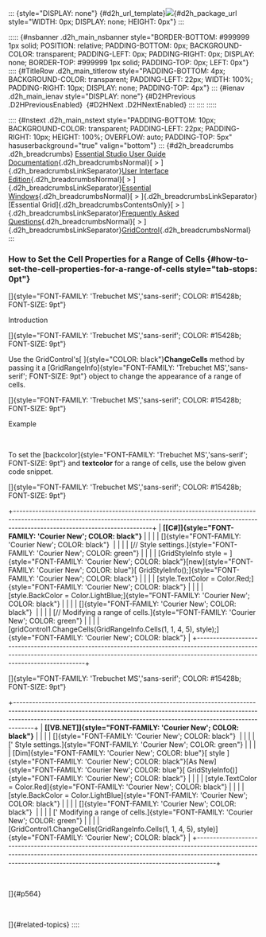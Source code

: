 ::: {style="DISPLAY: none"}
[](ms-xhelp:///?Id=d2h_url_template){#d2h_url_template}![](!package_url!){#d2h_package_url style="WIDTH: 0px; DISPLAY: none; HEIGHT: 0px"}
:::

::::: {#nsbanner .d2h_main_nsbanner style="BORDER-BOTTOM: #999999 1px solid; POSITION: relative; PADDING-BOTTOM: 0px; BACKGROUND-COLOR: transparent; PADDING-LEFT: 0px; PADDING-RIGHT: 0px; DISPLAY: none; BORDER-TOP: #999999 1px solid; PADDING-TOP: 0px; LEFT: 0px"}
:::: {#TitleRow .d2h_main_titlerow style="PADDING-BOTTOM: 4px; BACKGROUND-COLOR: transparent; PADDING-LEFT: 22px; WIDTH: 100%; PADDING-RIGHT: 10px; DISPLAY: none; PADDING-TOP: 4px"}
::: {#ienav .d2h_main_ienav style="DISPLAY: none"}
[](ms-xhelp:///?Id=83f9c73b-776d-4213-b715-821d88941e38){#D2HPrevious .D2HPreviousEnabled}  [](ms-xhelp:///?Id=25afba78-802d-41a1-bd60-f6d09fa2e6be){#D2HNext .D2HNextEnabled}
:::
::::
:::::

:::: {#nstext .d2h_main_nstext style="PADDING-BOTTOM: 10px; BACKGROUND-COLOR: transparent; PADDING-LEFT: 22px; PADDING-RIGHT: 10px; HEIGHT: 100%; OVERFLOW: auto; PADDING-TOP: 5px" hasuserbackground="true" valign="bottom"}
::: {#d2h_breadcrumbs .d2h_breadcrumbs}
[Essential Studio User Guide Documentation](ms-xhelp:///?Id=12457748-09e3-4d74-a240-8e049cedf030){.d2h_breadcrumbsNormal}[ \> ]{.d2h_breadcrumbsLinkSeparator}[User Interface Edition](ms-xhelp:///?Id=c29296b7-531c-413b-a0ec-488ca1f7f669){.d2h_breadcrumbsNormal}[ \> ]{.d2h_breadcrumbsLinkSeparator}[Essential Windows](ms-xhelp:///?Id=e60759d8-47a4-4570-9d7a-16a68d63f2ea){.d2h_breadcrumbsNormal}[ \> ]{.d2h_breadcrumbsLinkSeparator}[Essential Grid]{.d2h_breadcrumbsContentsOnly}[ \> ]{.d2h_breadcrumbsLinkSeparator}[Frequently Asked Questions](ms-xhelp:///?Id=28ff22ed-2523-4bf9-8f6c-4d94f7bcabcc){.d2h_breadcrumbsNormal}[ \> ]{.d2h_breadcrumbsLinkSeparator}[GridControl](ms-xhelp:///?Id=89bf6d1f-a0f2-4d1f-add6-545cce1c52f0){.d2h_breadcrumbsNormal}
:::

### How to Set the Cell Properties for a Range of Cells {#how-to-set-the-cell-properties-for-a-range-of-cells style="tab-stops: 0pt"}

[]{style="FONT-FAMILY: 'Trebuchet MS','sans-serif'; COLOR: #15428b; FONT-SIZE: 9pt"} 

Introduction

[]{style="FONT-FAMILY: 'Trebuchet MS','sans-serif'; COLOR: #15428b; FONT-SIZE: 9pt"} 

Use the GridControl\'s[ ]{style="COLOR: black"}**ChangeCells** method by passing it a [GridRangeInfo]{style="FONT-FAMILY: 'Trebuchet MS','sans-serif'; FONT-SIZE: 9pt"} object to change the appearance of a range of cells.

[]{style="FONT-FAMILY: 'Trebuchet MS','sans-serif'; COLOR: #15428b; FONT-SIZE: 9pt"} 

Example

 

To set the [backcolor]{style="FONT-FAMILY: 'Trebuchet MS','sans-serif'; FONT-SIZE: 9pt"} and **textcolor** for a range of cells, use the below given code snippet.

[]{style="FONT-FAMILY: 'Trebuchet MS','sans-serif'; COLOR: #15428b; FONT-SIZE: 9pt"} 

+-------------------------------------------------------------------------------------------------------------------------------------------------------------------------------------------------------+
| **[\[C#\]]{style="FONT-FAMILY: 'Courier New'; COLOR: black"}**                                                                                                                                        |
|                                                                                                                                                                                                       |
| []{style="FONT-FAMILY: 'Courier New'; COLOR: black"}                                                                                                                                                  |
|                                                                                                                                                                                                       |
| [// Style settings.]{style="FONT-FAMILY: 'Courier New'; COLOR: green"}                                                                                                                                |
|                                                                                                                                                                                                       |
| [GridStyleInfo style = ]{style="FONT-FAMILY: 'Courier New'; COLOR: black"}[new]{style="FONT-FAMILY: 'Courier New'; COLOR: blue"}[ GridStyleInfo();]{style="FONT-FAMILY: 'Courier New'; COLOR: black"} |
|                                                                                                                                                                                                       |
| [style.TextColor = Color.Red;]{style="FONT-FAMILY: 'Courier New'; COLOR: black"}                                                                                                                      |
|                                                                                                                                                                                                       |
| [style.BackColor = Color.LightBlue;]{style="FONT-FAMILY: 'Courier New'; COLOR: black"}                                                                                                                |
|                                                                                                                                                                                                       |
| []{style="FONT-FAMILY: 'Courier New'; COLOR: black"}                                                                                                                                                  |
|                                                                                                                                                                                                       |
| [// Modifying a range of cells.]{style="FONT-FAMILY: 'Courier New'; COLOR: green"}                                                                                                                    |
|                                                                                                                                                                                                       |
| [gridControl1.ChangeCells(GridRangeInfo.Cells(1, 1, 4, 5), style);]{style="FONT-FAMILY: 'Courier New'; COLOR: black"}                                                                                 |
+-------------------------------------------------------------------------------------------------------------------------------------------------------------------------------------------------------+

[]{style="FONT-FAMILY: 'Trebuchet MS','sans-serif'; COLOR: #15428b; FONT-SIZE: 9pt"} 

+------------------------------------------------------------------------------------------------------------------------------------------------------------------------------------------------------------------------------------------------+
| **[\[VB.NET\]]{style="FONT-FAMILY: 'Courier New'; COLOR: black"}**                                                                                                                                                                             |
|                                                                                                                                                                                                                                                |
| []{style="FONT-FAMILY: 'Courier New'; COLOR: black"}                                                                                                                                                                                           |
|                                                                                                                                                                                                                                                |
| [\' Style settings.]{style="FONT-FAMILY: 'Courier New'; COLOR: green"}                                                                                                                                                                         |
|                                                                                                                                                                                                                                                |
| [Dim]{style="FONT-FAMILY: 'Courier New'; COLOR: blue"}[ style ]{style="FONT-FAMILY: 'Courier New'; COLOR: black"}[As New]{style="FONT-FAMILY: 'Courier New'; COLOR: blue"}[ GridStyleInfo()]{style="FONT-FAMILY: 'Courier New'; COLOR: black"} |
|                                                                                                                                                                                                                                                |
| [style.TextColor = Color.Red]{style="FONT-FAMILY: 'Courier New'; COLOR: black"}                                                                                                                                                                |
|                                                                                                                                                                                                                                                |
| [style.BackColor = Color.LightBlue]{style="FONT-FAMILY: 'Courier New'; COLOR: black"}                                                                                                                                                          |
|                                                                                                                                                                                                                                                |
| []{style="FONT-FAMILY: 'Courier New'; COLOR: black"}                                                                                                                                                                                           |
|                                                                                                                                                                                                                                                |
| [\' Modifying a range of cells.]{style="FONT-FAMILY: 'Courier New'; COLOR: green"}                                                                                                                                                             |
|                                                                                                                                                                                                                                                |
| [GridControl1.ChangeCells(GridRangeInfo.Cells(1, 1, 4, 5), style)]{style="FONT-FAMILY: 'Courier New'; COLOR: black"}                                                                                                                           |
+------------------------------------------------------------------------------------------------------------------------------------------------------------------------------------------------------------------------------------------------+

 

[]{#p564} 

 

[]{#related-topics}
::::
